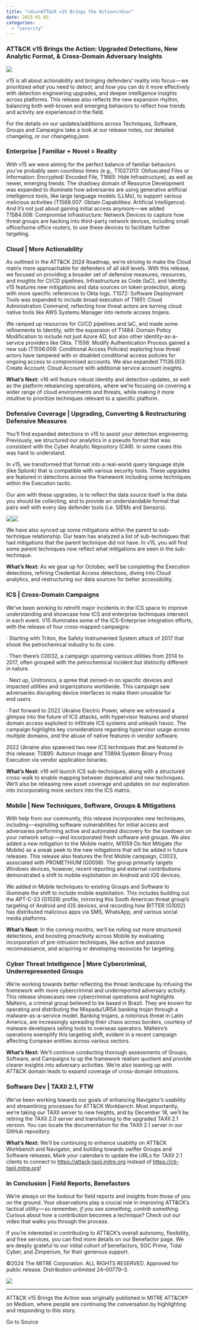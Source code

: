 ```yaml
---
title: "<div>ATT&CK v15 Brings the Action</div>"
date: 2025-01-02
categories: 
  - "security"
---
```


### ATT&CK v15 Brings the Action: Upgraded Detections, New Analytic Format, & Cross-Domain Adversary Insights

![](https://cdn-images-1.medium.com/max/1024/1*9nefc6VVPUZWdnO9pxLoTA.png)

v15 is all about actionability and bringing defenders’ reality into focus — we prioritized _what_ you need to detect, and _how_ you can do it more effectively with detection engineering upgrades, and deeper intelligence insights across platforms. This release also reflects the new expansion rhythm, balancing both well-known and emerging behaviors to reflect how trends and activity are experienced in the field.

For the details on our updates/additions across Techniques, Software, Groups and Campaigns take a look at our release notes, our detailed changelog, or our changelog.json.

### **Enterprise | Familiar + Novel = Reality**

With v15 we were aiming for the perfect balance of familiar behaviors you’ve probably seen countless times (e.g., T1027.013: Obfuscated Files or Information: Encrypted/ Encoded File, T1665: Hide Infrastructure), as well as newer, emerging trends. The shadowy domain of Resource Development was expanded to illuminate how adversaries are using generative artificial intelligence tools, like large language models (LLMs), to support various malicious activities (T1588.007: Obtain Capabilities: Artificial Intelligence). And it’s not just about gaining initial access anymore — we added T1584.008: Compromise Infrastructure: Network Devices to capture how threat groups are hacking into third-party network devices, including small office/home office routers, to use these devices to facilitate further targeting.

### **Cloud | More Actionability**

As outlined in the ATT&CK 2024 Roadmap, we’re striving to make the Cloud matrix more approachable for defenders of all skill levels. With this release, we focused on providing a broader set of defensive measures, resources, and insights for CI/CD pipelines, Infrastructure as Code (IaC), and Identity. v15 features new mitigations and data sources on token protection, along with more specific references to Okta logs. T1072: Software Deployment Tools was expanded to include broad execution of T1651: Cloud Administration Command, reflecting how threat actors are turning cloud native tools like AWS Systems Manager into remote access trojans.

We ramped up resources for CI/CD pipelines and IaC, and made some refinements to Identity, with the expansion of T1484: Domain Policy Modification to include not just Azure AD, but also other identity-as-a-service providers like Okta. T1556: Modify Authentication Process gained a new sub (T1556.009: Conditional Access Policies) exploring how threat actors have tampered with or disabled conditional access policies for ongoing access to compromised accounts. We also expanded T1136.003: Create Account: Cloud Account with additional service account insights.

**What’s Next:** v16 will feature robust identity and detection updates, as well as the platform rebalancing operations, where we’re focusing on covering a wider range of cloud environments and threats, while making it more intuitive to prioritize techniques relevant to a specific platform.

### **Defensive Coverage | Upgrading, Converting & Restructuring Defensive Measures**

You’ll find expanded detections in v15 to assist your detection engineering. Previously, we structured our analytics in a pseudo format that was consistent with the Cyber Analytic Repository (CAR). In some cases this was hard to understand.

In v15, we transformed that format into a real-world query language style (like Splunk) that is compatible with various security tools. These upgrades are featured in detections across the framework including some techniques within the Execution tactic.

Our aim with these upgrades, is to reflect the data source itself is the data you should be collecting, and to provide an understandable format that pairs well with every day defender tools (i.e. SIEMs and Sensors).

![](https://cdn-images-1.medium.com/max/1024/1*TPJCF1m40g_-UQwTjlIjaw.png)![](https://cdn-images-1.medium.com/max/1024/1*sP0Dsh-4G3EqqmWg77cBFw.png)

We have also synced up some mitigations within the parent to sub-technique relationship. Our team has analyzed a list of sub-techniques that had mitigations that the parent technique did not have. In v15, you will find some parent techniques now reflect what mitigations are seen in the sub-technique.

**What’s Next:** As we gear up for October, we’ll be completing the Execution detections, refining Credential Access detections, diving into Cloud analytics, and restructuring our data sources for better accessibility.

### **ICS | Cross-Domain Campaigns**

We’ve been working to retrofit major incidents in the ICS space to improve understanding and showcase how ICS and enterprise techniques intersect in each event. V15 illuminates some of the ICS-Enterprise integration efforts, with the release of four cross-mapped campaigns:

· Starting with Triton, the Safety Instrumented System attack of 2017 that shook the petrochemical industry to its core.

· Then there’s C0032, a campaign spanning various utilities from 2014 to 2017, often grouped with the petrochemical incident but distinctly different in nature.

· Next up, Unitronics, a spree that zeroed-in on specific devices and impacted utilities and organizations worldwide. This campaign saw adversaries disrupting device interfaces to make them unusable for end users.

· Fast forward to 2022 Ukraine Electric Power, where we witnessed a glimpse into the future of ICS attacks, with hypervisor features and shared domain access exploited to infiltrate ICS systems and unleash havoc. The campaign highlights key considerations regarding hypervisor usage across multiple domains, and the abuse of native features in vendor software.

2022 Ukraine also spawned two new ICS techniques that are featured in this release: T0895: Autorun Image and T0894:System Binary Proxy Execution via vendor application binaries.

**What’s Next:** v16 will launch ICS sub-techniques, along with a structured cross-walk to enable mapping between deprecated and new techniques. We’ll also be releasing new asset coverage and updates on our exploration into incorporating more sectors into the ICS matrix.

### **Mobile | New Techniques, Software, Groups & Mitigations**

With help from our community, this release incorporates new techniques, including — exploiting software vulnerabilities for initial access and adversaries performing active and automated discovery for the lowdown on your network setup — and incorporated fresh software and groups. We also added a new mitigation to the Mobile matrix, M1059 Do Not Mitigate (for Mobile) as a sneak peek to the new mitigations that will be added in future releases. This release also features the first Mobile campaign, C0033, associated with PROMETHIUM (G0056). The group primarily targets Windows devices, however, recent reporting and external contributions demonstrated a shift to mobile exploitation on Android and iOS devices.

We added in Mobile techniques to existing Groups and Software to illuminate the shift to include mobile exploitation. This includes building out the APT-C-23 (G1028) profile, mirroring this South American threat group’s targeting of Android and iOS devices, and recording how BITTER (G1002) has distributed malicious apps via SMS, WhatsApp, and various social media platforms.

**What’s Next:** In the coming months, we’ll be rolling out more structured detections, and boosting proactivity across Mobile by evaluating incorporation of pre-intrusion techniques, like active and passive reconnaissance, and acquiring or developing resources for targeting.

### **Cyber Threat Intelligence | More Cybercriminal, Underrepresented Groups**

We’re working towards better reflecting the threat landscape by infusing the framework with more cybercriminal and underreported adversary activity. This release showcases new cybercriminal operations and highlights Malteiro, a criminal group believed to be based in Brazil. They are known for operating and distributing the Mispadu/URSA banking trojan through a malware-as-a-service model. Banking trojans, a notorious threat in Latin America, are increasingly spreading their chaos across borders, courtesy of malware developers selling tools to overseas operators. Malteiro’s operations exemplify this targeting shift, evident in a recent campaign affecting European entities across various sectors.

**What’s Next:** We’ll continue conducting thorough assessments of Groups, Software, and Campaigns to up the framework realism quotient and provide clearer insights into adversary activities. We’re also teaming up with ATT&CK domain leads to expand coverage of cross-domain intrusions.

### **Software Dev | TAXII 2.1, FTW**

We’ve been working towards our goals of enhancing Navigator’s usability and streamlining processes for ATT&CK Workbench. Most importantly, we’re taking our TAXII server to new heights, and by December 18, we’ll be retiring the TAXII 2.0 server and transitioning to the upgraded TAXII 2.1 version. You can locate the documentation for the TAXII 2.1 server in our GitHub repository.

**What’s Next:** We’ll be continuing to enhance usability on ATT&CK Workbench and Navigator, and building towards swifter Groups and Software releases. Mark your calendars to update the URLs for TAXII 2.1 clients to connect to https://attack-taxii.mitre.org instead of https://cti-taxii.mitre.org!

### **In Conclusion | Field Reports, Benefactors**

We’re always on the lookout for field reports and insights from those of you on the ground. Your observations play a crucial role in improving ATT&CK’s tactical utility — so remember, _if you see something,_ _contrib something_. Curious about how a contribution becomes a technique? Check out our video that walks you through the process.

If you’re interested in contributing to ATT&CK’s overall autonomy, flexibility, and free services, you can find more details on our Benefactor page. We are deeply grateful to our initial cohort of benefactors, SOC Prime, Tidal Cyber, and Zimperium, for their generous support.

©2024 The MITRE Corporation. ALL RIGHTS RESERVED. Approved for public release. Distribution unlimited 24–00779–3.

![](https://medium.com/_/stat?event=post.clientViewed&referrerSource=full_rss&postId=26685f300acc)

* * *

ATT&CK v15 Brings the Action was originally published in MITRE ATT&CK® on Medium, where people are continuing the conversation by highlighting and responding to this story.

Go to Source
